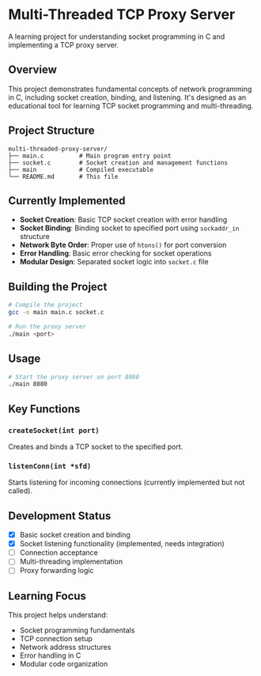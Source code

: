 # Multi-Threaded TCP Proxy Server

A learning project for understanding socket programming in C and implementing a TCP proxy server.

## Overview

This project demonstrates fundamental concepts of network programming in C, including socket creation, binding, and listening. It's designed as an educational tool for learning TCP socket programming and multi-threading.

## Project Structure

```
multi-threaded-proxy-server/
├── main.c          # Main program entry point
├── socket.c        # Socket creation and management functions
├── main            # Compiled executable
└── README.md       # This file
```

## Currently Implemented

- **Socket Creation**: Basic TCP socket creation with error handling
- **Socket Binding**: Binding socket to specified port using `sockaddr_in` structure
- **Network Byte Order**: Proper use of `htons()` for port conversion
- **Error Handling**: Basic error checking for socket operations
- **Modular Design**: Separated socket logic into `socket.c` file

## Building the Project

```bash
# Compile the project
gcc -o main main.c socket.c

# Run the proxy server
./main <port>
```

## Usage

```bash
# Start the proxy server on port 8080
./main 8080
```

## Key Functions

### `createSocket(int port)`

Creates and binds a TCP socket to the specified port.

### `listenConn(int *sfd)`

Starts listening for incoming connections (currently implemented but not called).

## Development Status

- [x] Basic socket creation and binding
- [x] Socket listening functionality (implemented, needs integration)
- [ ] Connection acceptance
- [ ] Multi-threading implementation
- [ ] Proxy forwarding logic

## Learning Focus

This project helps understand:

- Socket programming fundamentals
- TCP connection setup
- Network address structures
- Error handling in C
- Modular code organization
